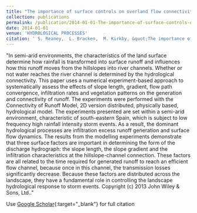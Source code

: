 ```yaml
---
title: "The importance of surface controls on overland flow connectivity in semi-arid environments: results from a numerical experimental approach"
collection: publications
permalink: /publication/2014-01-01-The-importance-of-surface-controls-on-overland-flow-connectivity-in-semi-arid-environments-results-from-a-numerical-experimental-approach
date: 2014-01-01
venue: 'HYDROLOGICAL PROCESSES'
citation: ' S. Reaney,  L. Bracken,  M. Kirkby, &quot;The importance of surface controls on overland flow connectivity in semi-arid environments: results from a numerical experimental approach.&quot; HYDROLOGICAL PROCESSES, 2014.'
---
```

"In semi-arid environments, the characteristics of the land surface determine how rainfall is transformed into surface runoff and influences how this runoff moves from the hillslopes into river channels. Whether or not water reaches the river channel is determined by the hydrological connectivity. This paper uses a numerical experiment-based approach to systematically assess the effects of slope length, gradient, flow path convergence, infiltration rates and vegetation patterns on the generation and connectivity of runoff. The experiments were performed with the Connectivity of Runoff Model, 2D version distributed, physically based, hydrological model. The experiments presented are set within a semi-arid environment, characteristic of south-eastern Spain, which is subject to low frequency high rainfall intensity storm events. As a result, the dominant hydrological processes are infiltration excess runoff generation and surface flow dynamics. The results from the modelling experiments demonstrate that three surface factors are important in determining the form of the discharge hydrograph: the slope length, the slope gradient and the infiltration characteristics at the hillslope-channel connection. These factors are all related to the time required for generated runoff to reach an efficient flow channel, because once in this channel, the transmission losses significantly decrease. Because these factors are distributed across the landscape, they have a fundamental role in controlling the landscape hydrological response to storm events. Copyright (c) 2013 John Wiley &amp; Sons, Ltd.."

Use [Google Scholar](https://scholar.google.com/scholar?q=The+importance+of+surface+controls+on+overland+flow+connectivity+in+semi+arid+environments:+results+from+a+numerical+experimental+approach){:target="_blank"} for full citation